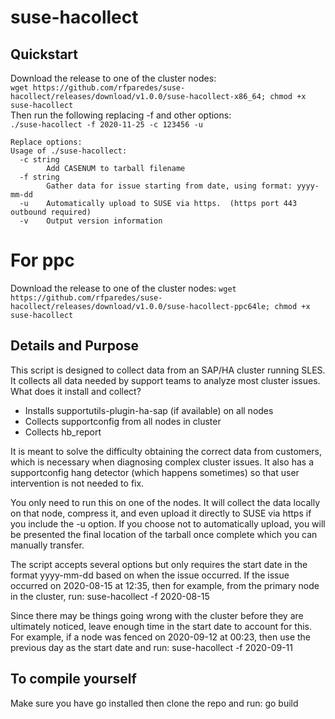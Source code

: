 # suse-hacollect

## Quickstart
Download the release to one of the cluster nodes:<br>
`wget https://github.com/rfparedes/suse-hacollect/releases/download/v1.0.0/suse-hacollect-x86_64; chmod +x suse-hacollect` <br>
Then run the following replacing -f and other options:<br>
`./suse-hacollect -f 2020-11-25 -c 123456 -u`<br>

    Replace options:
    Usage of ./suse-hacollect:
      -c string
            Add CASENUM to tarball filename
      -f string
            Gather data for issue starting from date, using format: yyyy-mm-dd
      -u    Automatically upload to SUSE via https.  (https port 443 outbound required)
      -v    Output version information

# For ppc
Download the release to one of the cluster nodes:
`wget https://github.com/rfparedes/suse-hacollect/releases/download/v1.0.0/suse-hacollect-ppc64le; chmod +x suse-hacollect` <br>
## Details and Purpose
This script is designed to collect data from an SAP/HA cluster running SLES. It collects all data needed by support teams to analyze most cluster issues. What does it install and collect?

* Installs supportutils-plugin-ha-sap (if available) on all nodes
* Collects supportconfig from all nodes in cluster
* Collects hb_report

It is meant to solve the difficulty obtaining the correct data from customers, which is necessary when diagnosing complex cluster issues. It also has a supportconfig hang detector (which happens sometimes) so that user intervention is not needed to fix.

You only need to run this on one of the nodes. It will collect the data locally on that node, compress it, and even upload it directly to SUSE via https if you include the -u option. If you choose not to automatically upload, you will be presented the final location of the tarball once complete which you can manually transfer.

The script accepts several options but only requires the start date in the format yyyy-mm-dd based on when the issue occurred. If the issue occurred on 2020-08-15 at 12:35, then for example, from the primary node in the cluster, run:
suse-hacollect -f 2020-08-15

Since there may be things going wrong with the cluster before they are ultimately noticed, leave enough time in the start date to account for this. For example, if a node was fenced on 2020-09-12 at 00:23, then use the previous day as the start date and run:
suse-hacollect -f 2020-09-11

## To compile yourself
Make sure you have go installed then clone the repo and run: go build

